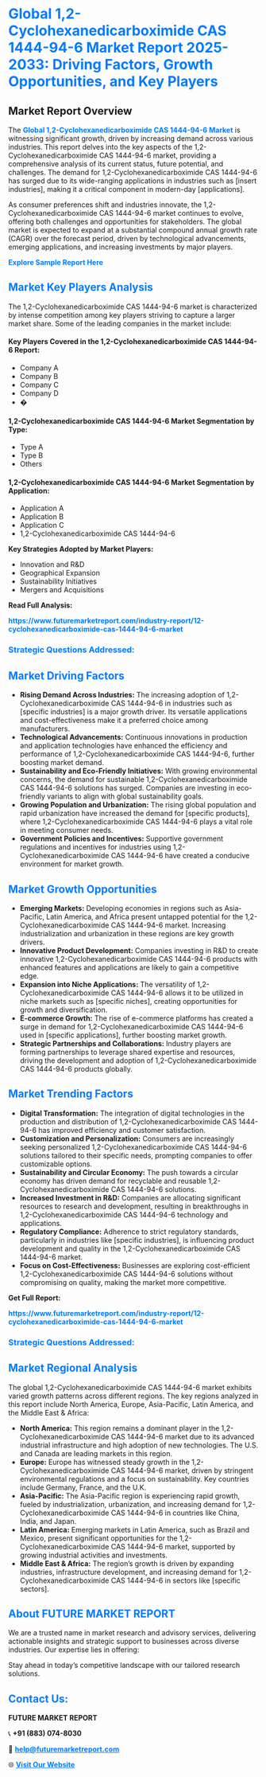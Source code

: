 <h1 style="color: #007BFF;">Global 1,2-Cyclohexanedicarboximide CAS 1444-94-6 Market Report 2025-2033: Driving Factors, Growth Opportunities, and Key Players</h1>

<section id="overview">
<h2>Market Report Overview</h2>
<p>The <a href="https://www.futuremarketreport.com/industry-report/12-cyclohexanedicarboximide-cas-1444-94-6-market" style="color: #007BFF; text-decoration: none;"><strong>Global 1,2-Cyclohexanedicarboximide CAS 1444-94-6 Market</strong></a> is witnessing significant growth, driven by increasing demand across various industries. This report delves into the key aspects of the 1,2-Cyclohexanedicarboximide CAS 1444-94-6 market, providing a comprehensive analysis of its current status, future potential, and challenges. The demand for 1,2-Cyclohexanedicarboximide CAS 1444-94-6 has surged due to its wide-ranging applications in industries such as [insert industries], making it a critical component in modern-day [applications].</p>
<p>As consumer preferences shift and industries innovate, the 1,2-Cyclohexanedicarboximide CAS 1444-94-6 market continues to evolve, offering both challenges and opportunities for stakeholders. The global market is expected to expand at a substantial compound annual growth rate (CAGR) over the forecast period, driven by technological advancements, emerging applications, and increasing investments by major players.</p>
</section>

<section id="overview">
<p><a href="https://www.futuremarketreport.com/request-sample/reportId=120618" style="color: #007BFF; text-decoration: none;"><strong>Explore Sample Report Here</strong></a></p>
</section>

<section id="key-players">
<h2 style="color: #007BFF;">Market Key Players Analysis</h2>
<p>The 1,2-Cyclohexanedicarboximide CAS 1444-94-6 market is characterized by intense competition among key players striving to capture a larger market share. Some of the leading companies in the market include:</p>
<h4>Key Players Covered in the 1,2-Cyclohexanedicarboximide CAS 1444-94-6 Report:</h4>
<ul><li>Company A</li><li>Company B</li><li>Company C</li><li>Company D</li><li>�</li></ul>
<h4>1,2-Cyclohexanedicarboximide CAS 1444-94-6 Market Segmentation by Type:</h4>
<ul><li>Type A</li><li>Type B</li><li>Others</li></ul>

<h4>1,2-Cyclohexanedicarboximide CAS 1444-94-6 Market Segmentation by Application:</h4>
<ul><li>Application A</li><li>Application B</li><li>Application C</li><li>1,2-Cyclohexanedicarboximide CAS 1444-94-6</li></ul>
<p><strong>Key Strategies Adopted by Market Players:</strong></p>
<ul>
<li>Innovation and R&D</li>
<li>Geographical Expansion</li>
<li>Sustainability Initiatives</li>
<li>Mergers and Acquisitions</li>
</ul>
</section>

<section>
<p><strong>Read Full Analysis: </strong></p><a href="https://www.futuremarketreport.com/industry-report/12-cyclohexanedicarboximide-cas-1444-94-6-market" style="color: #007BFF; text-decoration: none;"><strong>https://www.futuremarketreport.com/industry-report/12-cyclohexanedicarboximide-cas-1444-94-6-market</strong></a>
<h3 style="color: #007BFF;">Strategic Questions Addressed:</h3>
</section>

<section id="driving-factors">
<h2 style="color: #007BFF;">Market Driving Factors</h2>
<ul>
<li><strong>Rising Demand Across Industries:</strong> The increasing adoption of 1,2-Cyclohexanedicarboximide CAS 1444-94-6 in industries such as [specific industries] is a major growth driver. Its versatile applications and cost-effectiveness make it a preferred choice among manufacturers.</li>
<li><strong>Technological Advancements:</strong> Continuous innovations in production and application technologies have enhanced the efficiency and performance of 1,2-Cyclohexanedicarboximide CAS 1444-94-6, further boosting market demand.</li>
<li><strong>Sustainability and Eco-Friendly Initiatives:</strong> With growing environmental concerns, the demand for sustainable 1,2-Cyclohexanedicarboximide CAS 1444-94-6 solutions has surged. Companies are investing in eco-friendly variants to align with global sustainability goals.</li>
<li><strong>Growing Population and Urbanization:</strong> The rising global population and rapid urbanization have increased the demand for [specific products], where 1,2-Cyclohexanedicarboximide CAS 1444-94-6 plays a vital role in meeting consumer needs.</li>
<li><strong>Government Policies and Incentives:</strong> Supportive government regulations and incentives for industries using 1,2-Cyclohexanedicarboximide CAS 1444-94-6 have created a conducive environment for market growth.</li>
</ul>
</section>

<section id="growth-opportunities">
<h2 style="color: #007BFF;">Market Growth Opportunities</h2>
<ul>
<li><strong>Emerging Markets:</strong> Developing economies in regions such as Asia-Pacific, Latin America, and Africa present untapped potential for the 1,2-Cyclohexanedicarboximide CAS 1444-94-6 market. Increasing industrialization and urbanization in these regions are key growth drivers.</li>
<li><strong>Innovative Product Development:</strong> Companies investing in R&D to create innovative 1,2-Cyclohexanedicarboximide CAS 1444-94-6 products with enhanced features and applications are likely to gain a competitive edge.</li>
<li><strong>Expansion into Niche Applications:</strong> The versatility of 1,2-Cyclohexanedicarboximide CAS 1444-94-6 allows it to be utilized in niche markets such as [specific niches], creating opportunities for growth and diversification.</li>
<li><strong>E-commerce Growth:</strong> The rise of e-commerce platforms has created a surge in demand for 1,2-Cyclohexanedicarboximide CAS 1444-94-6 used in [specific applications], further boosting market growth.</li>
<li><strong>Strategic Partnerships and Collaborations:</strong> Industry players are forming partnerships to leverage shared expertise and resources, driving the development and adoption of 1,2-Cyclohexanedicarboximide CAS 1444-94-6 products globally.</li>
</ul>
</section>

<section id="trending-factors">
<h2 style="color: #007BFF;">Market Trending Factors</h2>
<ul>
<li><strong>Digital Transformation:</strong> The integration of digital technologies in the production and distribution of 1,2-Cyclohexanedicarboximide CAS 1444-94-6 has improved efficiency and customer satisfaction.</li>
<li><strong>Customization and Personalization:</strong> Consumers are increasingly seeking personalized 1,2-Cyclohexanedicarboximide CAS 1444-94-6 solutions tailored to their specific needs, prompting companies to offer customizable options.</li>
<li><strong>Sustainability and Circular Economy:</strong> The push towards a circular economy has driven demand for recyclable and reusable 1,2-Cyclohexanedicarboximide CAS 1444-94-6 solutions.</li>
<li><strong>Increased Investment in R&D:</strong> Companies are allocating significant resources to research and development, resulting in breakthroughs in 1,2-Cyclohexanedicarboximide CAS 1444-94-6 technology and applications.</li>
<li><strong>Regulatory Compliance:</strong> Adherence to strict regulatory standards, particularly in industries like [specific industries], is influencing product development and quality in the 1,2-Cyclohexanedicarboximide CAS 1444-94-6 market.</li>
<li><strong>Focus on Cost-Effectiveness:</strong> Businesses are exploring cost-efficient 1,2-Cyclohexanedicarboximide CAS 1444-94-6 solutions without compromising on quality, making the market more competitive.</li>
</ul>
</section>

<section>
<p><strong>Get Full Report: </strong></p><a href="https://www.futuremarketreport.com/industry-report/12-cyclohexanedicarboximide-cas-1444-94-6-market" style="color: #007BFF; text-decoration: none;"><strong>https://www.futuremarketreport.com/industry-report/12-cyclohexanedicarboximide-cas-1444-94-6-market</strong></a>
<h3 style="color: #007BFF;">Strategic Questions Addressed:</h3>
</section>


<section id="regional-analysis">
<h2 style="color: #007BFF;">Market Regional Analysis</h2>
<p>The global 1,2-Cyclohexanedicarboximide CAS 1444-94-6 market exhibits varied growth patterns across different regions. The key regions analyzed in this report include North America, Europe, Asia-Pacific, Latin America, and the Middle East & Africa:</p>
<ul>
<li><strong>North America:</strong> This region remains a dominant player in the 1,2-Cyclohexanedicarboximide CAS 1444-94-6 market due to its advanced industrial infrastructure and high adoption of new technologies. The U.S. and Canada are leading markets in this region.</li>
<li><strong>Europe:</strong> Europe has witnessed steady growth in the 1,2-Cyclohexanedicarboximide CAS 1444-94-6 market, driven by stringent environmental regulations and a focus on sustainability. Key countries include Germany, France, and the U.K.</li>
<li><strong>Asia-Pacific:</strong> The Asia-Pacific region is experiencing rapid growth, fueled by industrialization, urbanization, and increasing demand for 1,2-Cyclohexanedicarboximide CAS 1444-94-6 in countries like China, India, and Japan.</li>
<li><strong>Latin America:</strong> Emerging markets in Latin America, such as Brazil and Mexico, present significant opportunities for the 1,2-Cyclohexanedicarboximide CAS 1444-94-6 market, supported by growing industrial activities and investments.</li>
<li><strong>Middle East & Africa:</strong> The region’s growth is driven by expanding industries, infrastructure development, and increasing demand for 1,2-Cyclohexanedicarboximide CAS 1444-94-6 in sectors like [specific sectors].</li>
</ul>
</section>

<footer>
<h2 style="color: #007BFF;">About FUTURE MARKET REPORT</h2>
<p>We are a trusted name in market research and advisory services, delivering actionable insights and strategic support to businesses across diverse industries. Our expertise lies in offering:</p>

<p>Stay ahead in today’s competitive landscape with our tailored research solutions.</p>

<h2 style="color: #007BFF;">Contact Us:</h2>
<p><strong>FUTURE MARKET REPORT</strong></p>
<p>📞 <strong>+91 (883) 074-8030</strong></p>
<p>📧 <strong><a href="mailto:help@futuremarketreport.com" style="color: #007BFF;">help@futuremarketreport.com</a></strong></p>
<p>🌐 <strong><a href="https://www.futuremarketreport.com/" style="color: #007BFF;">Visit Our Website</a></strong></p>
</footer>